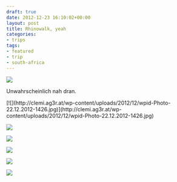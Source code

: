 ```yaml
---
draft: true
date: 2012-12-23 16:10:02+00:00
layout: post
title: Rhinowalk, yeah
categories:
- trips
tags:
- featured
- trip
- south-africa
---
```


[![](http://clemi.ag3r.at/wp-content/uploads/2012/12/wpid-Photo-22.12.2012-1530.jpg)](http://clemi.ag3r.at/wp-content/uploads/2012/12/wpid-Photo-22.12.2012-1530.jpg)





Unwahrscheinlich nah dran.





<!-- more -->[![](http://clemi.ag3r.at/wp-content/uploads/2012/12/wpid-Photo-22.12.2012-1426.jpg)](http://clemi.ag3r.at/wp-content/uploads/2012/12/wpid-Photo-22.12.2012-1426.jpg)





[![](http://clemi.ag3r.at/wp-content/uploads/2012/12/wpid-Photo-22.12.2012-1514.jpg)](http://clemi.ag3r.at/wp-content/uploads/2012/12/wpid-Photo-22.12.2012-1514.jpg)





[![](http://clemi.ag3r.at/wp-content/uploads/2012/12/wpid-Photo-22.12.2012-15151.jpg)](http://clemi.ag3r.at/wp-content/uploads/2012/12/wpid-Photo-22.12.2012-15151.jpg)





[![](http://clemi.ag3r.at/wp-content/uploads/2012/12/wpid-Photo-22.12.2012-1516.jpg)](http://clemi.ag3r.at/wp-content/uploads/2012/12/wpid-Photo-22.12.2012-1516.jpg)





[![](http://clemi.ag3r.at/wp-content/uploads/2012/12/wpid-Photo-22.12.2012-1522.jpg)](http://clemi.ag3r.at/wp-content/uploads/2012/12/wpid-Photo-22.12.2012-1522.jpg)





[![](http://clemi.ag3r.at/wp-content/uploads/2012/12/wpid-Photo-22.12.2012-17391.jpg)](http://clemi.ag3r.at/wp-content/uploads/2012/12/wpid-Photo-22.12.2012-17391.jpg)




